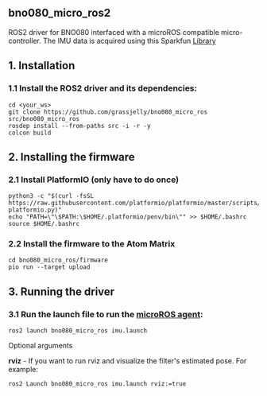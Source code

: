 ## bno080_micro_ros2
ROS2 driver for BNO080 interfaced with a microROS compatible micro-controller. The IMU data is acquired using this Sparkfun [Library](https://github.com/sparkfun/SparkFun_BNO080_Arduino_Library)

## 1. Installation
### 1.1 Install the ROS2 driver and its dependencies:

    cd <your_ws>
    git clone https://github.com/grassjelly/bno080_micro_ros src/bno080_micro_ros
    rosdep install --from-paths src -i -r -y
    colcon build

## 2. Installing the firmware

### 2.1 Install PlatformIO (only have to do once)

    python3 -c "$(curl -fsSL https://raw.githubusercontent.com/platformio/platformio/master/scripts/get-platformio.py)"
    echo "PATH=\"\$PATH:\$HOME/.platformio/penv/bin\"" >> $HOME/.bashrc
    source $HOME/.bashrc

### 2.2 Install the firmware to the Atom Matrix

    cd bno080_micro_ros/firmware
    pio run --target upload

## 3. Running the driver

### 3.1 Run the launch file to run the [microROS agent](https://github.com/micro-ROS/micro-ROS-Agent):

    ros2 launch bno080_micro_ros imu.launch

Optional arguments

**rviz**  - If you want to run rviz and visualize the filter's estimated pose. For example:

    ros2 Launch bno080_micro_ros imu.launch rviz:=true

